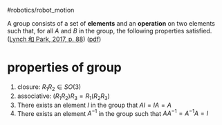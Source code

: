 
#robotics/robot_motion 

A group consists of a set of **elements** and an **operation** on two elements such that, for all $A$ and $B$ in the group, the following properties satisfied. ([Lynch 和 Park, 2017, p. 88](zotero://select/library/items/CK6BYIEW)) ([pdf](zotero://open-pdf/library/items/97TQKNC2?page=88&annotation=EZS3JB6K)) 
# properties of group
1. closure: $R_1R_2 \in SO(3)$
2. associative: $(R_1R_2)R_3 = R_1(R_2R_3)$
3. There exists an element $I$ in the group that $AI = IA = A$
4. There exists an element $A^{-1}$ in the group such that $AA^{-1} = A^{-1}A = I$

